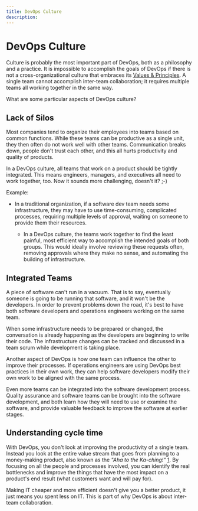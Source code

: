```yaml
---
title: DevOps Culture
description: 
---
```

# DevOps Culture

Culture is probably the most important part of DevOps, both as a philosophy and a practice. It is impossible to accomplish the goals of DevOps if there is not a cross-organizational culture that embraces its [Values & Principles](../principles/). A single team cannot accomplish inter-team collaboration; it requires multiple teams all working together in the same way.

What are some particular aspects of DevOps culture?

## Lack of Silos
Most companies tend to organize their employees into teams based on common functions. While these teams can be productive as a single unit, they then often do not work well with other teams. Communication breaks down, people don't trust each other, and this all hurts productivity and quality of products.

In a DevOps culture, all teams that work on a product should be tightly integrated. This means engineers, managers, and executives all need to work together, too. Now it sounds more challenging, doesn't it? ;-)

Example:
 - In a traditional organization, if a software dev team needs some infrastructure, they may have to use time-consuming, complicated processes, requiring multiple levels of approval, waiting on someone to provide them their resources.

   - In a DevOps culture, the teams work together to find the least painful, most efficient way to accomplish the intended goals of both groups. This would ideally involve reviewing these requests often, removing approvals where they make no sense, and automating the building of infrastructure.

## Integrated Teams
A piece of software can't run in a vacuum. That is to say, eventually someone is going to be running that software, and it won't be the developers. In order to prevent problems down the road, it's best to have both software developers and operations engineers working on the same team.

When some infrastructure needs to be prepared or changed, the conversation is already happening as the developers are beginning to write their code. The infrastructure changes can be tracked and discussed in a team scrum while development is taking place.

Another aspect of DevOps is how one team can influence the other to improve their processes. If operations engineers are using DevOps best practices in their own work, they can help software developers modify their own work to be aligned with the same process.

Even more teams can be integrated into the software development process. Quality assurance and software teams can be brought into the software development, and both learn how they will need to use or examine the software, and provide valuable feedback to improve the software at earlier stages.

## Understanding cycle time
With DevOps, you don't look at improving the productivity of a single team. Instead you look at the entire value stream that goes from planning to a money-making product, also known as the *"Aha to the Ka-ching!"* [1]. By focusing on all the people and processes involved, you can identify the real bottlenecks and improve the things that have the most impact on a product's end result (what customers want and will pay for).

Making IT cheaper and more efficient doesn't give you a better product, it just means you spent less on IT. This is part of why DevOps is about inter-team collaboration. 


[1]: https://itrevolution.com/devops-culture-part-1/
